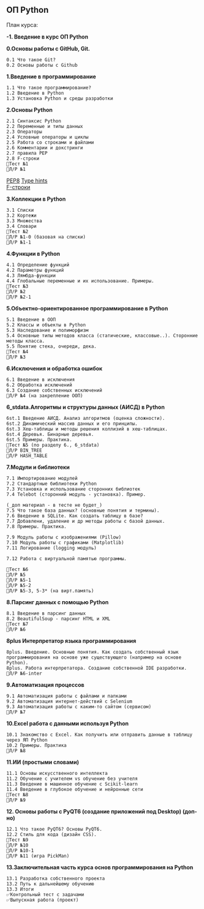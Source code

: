 ## ОП Python
План курса:

**-1. Введение в курс ОП Python**

**0.Основы работы с GitHub, Git.**

    0.1 Что такое Git?
    0.2 Основы работы с Github
    
**1.Введение в программирование**
    
    1.1 Что такое программирование?
    1.2 Введение в Python
    1.3 Установка Python и среды разработки

**2.Основы Python**

    2.1 Синтаксис Python
    2.2 Переменные и типы данных
    2.3 Операторы
    2.4 Условные операторы и циклы
    2.5 Работа со строками и файлами
    2.6 Комментарии и докстринги
    2.7 правила PEP
    2.8 F-строки
    🔻Тест №1
    🔹Л/Р №1

[PEP8](https://peps.python.org/pep-0008/)
[Type hints](https://docs.python.org/3/library/typing.html)  
[F-строки](https://docs.python.org/3/reference/lexical_analysis.html#f-strings)

**3.Коллекции в Python**

    3.1 Списки
    3.2 Кортежи
    3.3 Множества
    3.4 Словари
    🔻Тест №2
    🔹Л/Р №1-0 (базовая на списки)
    🔹Л/Р №1-1
    
**4.Функции в Python**

    4.1 Определение функций
    4.2 Параметры функций
    4.3 Лямбда-функции
    4.4 Глобальные переменные и их использование. Примеры.
    🔻Тест №3
    🔹Л/Р №2
    🔹Л/Р №2-1
    
**5.Объектно-ориентированное программирование в Python**

    5.1 Введение в ООП
    5.2 Классы и объекты в Python
    5.3 Наследование и полиморфизм
    5.4 Основные типы методов класса (статические, классовые..). Сторонние методы класса.
    5.5 Понятие стека, очереди, дека.
    🔻Тест №4
    🔹Л/Р №3
    
**6.Исключения и обработка ошибок**

    6.1 Введение в исключения
    6.2 Обработка исключений
    6.3 Создание собственных исключений
    🔹Л/Р №4 (на закрепление ООП)

**6_stdata.Алгоритмы  и структуры данных (АИСД) в Python**

    6st.1 Введение АИСД. Анализ алгоритмов (оценка сложности).
    6st.2 Динамический массив данных и его принципы.
    6st.3 Хеш-таблицы и методы решения коллизий в хеш-таблицах.
    6st.4 Деревья. Бинарные деревья.
    6st.5 Примеры. Практика.
    🔻Тест №5 (по разделу 6., 6_stdata)
    🔹Л/Р BIN_TREE
    🔹Л/Р HASH_TABLE

**7.Модули и библиотеки**

    7.1 Импортирование модулей
    7.2 Стандартные библиотеки Python
    7.3 Установка и использование сторонних библиотек
    7.4 Telebot (сторонний модуль - установка). Пример.
    
    (_доп материал - в тесте не будет_)
    7.5 Что такое база данных? (основные понятия и термины).
    7.6 Введение в SQLite. Как создать таблицу в базе?
    7.7 Добавлени, удаление и др методы работы с базой данных.
    7.8 Примеры. Практика.

    7.9 Модуль работы с изображениями (Pillow)
    7.10 Модуль работы с графиками (Matplotlib)
    7.11 Логирование (logging модуль)

    7.12 Работа с виртуальной памятью программы.
    
    🔻Тест №6
    🔹Л/Р №5
    🔹Л/Р №5-1
    🔹Л/Р №5-2
    🔹Л/Р №5-3, 5-3* (на вирт.память)
    
**8.Парсинг данных с помощью Python**

    8.1 Введение в парсинг данных
    8.2 BeautifulSoup - парсинг HTML и XML
    🔻Тест №7
    🔹Л/Р №6
    
**8plus Интерпретатор языка программирования**

    8plus. Введение. Основные понятия. Как создать собственный язык программирования на основе уже существующего (например на основе Python).
    8plus. Работа интерпретатора. Создание собственной IDE разработки.
    🔹Л/Р №6-inter

**9.Автоматизация процессов**

    9.1 Автоматизация работы с файлами и папками
    9.2 Автоматизация интернет-действий с Selenium
    9.3 Автоматизация работы с каким-то сайтом (сервисом)
    🔹Л/Р №7
    
**10.Excel работа с данными используя Python**

    10.1 Знакомство с Excel. Как получить или отправить данные в таблицу через ЯП Python
    10.2 Примеры. Практика
    🔹Л/Р №8 
    
**11.ИИ (простыми словами)**
    
    11.1 Основы искусственного интеллекта
    11.2 Обучение с учителем vs обучение без учителя
    11.3 Введение в машинное обучение с Scikit-learn
    11.4 Введение в глубокое обучение и нейронные сети
    🔻Тест №8
    🔹Л/Р №9 

**12. Основы работы с PyQT6 (создание приложений под Desktop) (доп-но)**

    12.1 Что такое PyQT6? Основы PyQT6.
    12.2 Стиль для кода (дизайн CSS).
    🔻Тест №9
    🔹Л/Р №10
    🔹Л/Р №10-1
    🔹Л/Р №11 (игра PickMan)

**13.Заключительная часть курса основ программирования на Python**

    13.1 Разработка собственного проекта
    13.2 Путь к дальнейшему обучению
    13.3 Итоги
    ✅Контрольный тест с задачами
    ✅Выпускная работа (проект)
